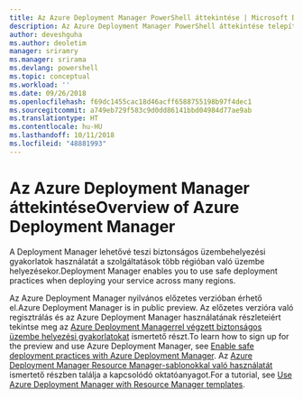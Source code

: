 ```yaml
---
title: Az Azure Deployment Manager PowerShell áttekintése | Microsoft Docs
description: Az Azure Deployment Manager PowerShell áttekintése telepítési és konfigurációs hivatkozásokkal.
author: deveshguha
ms.author: deoletim
manager: sriramry
ms.manager: srirama
ms.devlang: powershell
ms.topic: conceptual
ms.workload: ''
ms.date: 09/26/2018
ms.openlocfilehash: f69dc1455cac18d46acff6588755198b97f4dec1
ms.sourcegitcommit: a749eb729f583c9d0dd86141bbd04984d77ae9ab
ms.translationtype: HT
ms.contentlocale: hu-HU
ms.lasthandoff: 10/11/2018
ms.locfileid: "48881993"
---
```

# <a name="overview-of-azure-deployment-manager"></a><span data-ttu-id="24fad-103">Az Azure Deployment Manager áttekintése</span><span class="sxs-lookup"><span data-stu-id="24fad-103">Overview of Azure Deployment Manager</span></span>

<span data-ttu-id="24fad-104">A Deployment Manager lehetővé teszi biztonságos üzembehelyezési gyakorlatok használatát a szolgáltatások több régióban való üzembe helyezésekor.</span><span class="sxs-lookup"><span data-stu-id="24fad-104">Deployment Manager enables you to use safe deployment practices when deploying your service across many regions.</span></span>

<span data-ttu-id="24fad-105">Az Azure Deployment Manager nyilvános előzetes verzióban érhető el.</span><span class="sxs-lookup"><span data-stu-id="24fad-105">Azure Deployment Manager is in public preview.</span></span> <span data-ttu-id="24fad-106">Az előzetes verzióra való regisztrálás és az Azure Deployment Manager használatának részleteiért tekintse meg az [Azure Deployment Managerrel végzett biztonságos üzembe helyezési gyakorlatokat](https://docs.microsoft.com/en-us/azure/azure-resource-manager/deployment-manager-overview) ismertető részt.</span><span class="sxs-lookup"><span data-stu-id="24fad-106">To learn how to sign up for the preview and use Azure Deployment Manager, see [Enable safe deployment practices with Azure Deployment Manager](https://docs.microsoft.com/en-us/azure/azure-resource-manager/deployment-manager-overview).</span></span> <span data-ttu-id="24fad-107">Az [Azure Deployment Manager Resource Manager-sablonokkal való használatát](https://docs.microsoft.com/en-us/azure/azure-resource-manager/deployment-manager-tutorial) ismertető részben találja a kapcsolódó oktatóanyagot.</span><span class="sxs-lookup"><span data-stu-id="24fad-107">For a tutorial, see [Use Azure Deployment Manager with Resource Manager templates](https://docs.microsoft.com/en-us/azure/azure-resource-manager/deployment-manager-tutorial).</span></span>